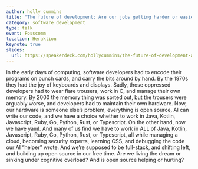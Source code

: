```yaml
---
author: holly cummins
title: "The future of development: Are our jobs getting harder or easier?"
category: software development
type: talk
event: Fosscomm
location: Heraklion
keynote: true
slides:
  url: https://speakerdeck.com/hollycummins/the-future-of-development-are-our-jobs-getting-harder-or-easier
---
```


In the early days of computing, software developers had to encode their programs on punch cards, and carry the bits around by hand. By the 1970s they had the joy of keyboards and displays. Sadly, those oppressed developers had to wear flare trousers, work in C, and manage their own memory. By 2000 the memory thing was sorted out, but the trousers were arguably worse, and developers had to maintain their own hardware. Now, our hardware is someone else’s problem, everything is open source, AI can write our code, and we have a choice whether to work in Java, Kotlin, Javascript, Ruby, Go, Python, Rust, or Typescript. On the other hand, now we have yaml. And many of us find we have to work in ALL of Java, Kotlin, Javascript, Ruby, Go, Python, Rust, or Typescript, all while managing a cloud, becoming security experts, learning CSS, and debugging the code our AI “helper” wrote. And we’re supposed to be full-stack, and shifting left, and building up open source in our free time. Are we living the dream or sinking under cognitive overload? And is open source helping or hurting? 
